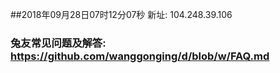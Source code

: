 ##2018年09月28日07时12分07秒 新址: 104.248.39.106
### 兔友常见问题及解答: https://github.com/wanggonging/d/blob/w/FAQ.md
